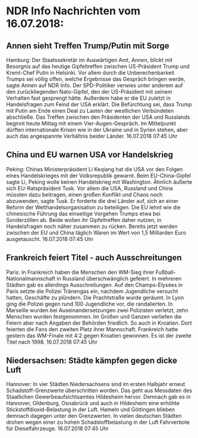 # NDR Info Nachrichten vom 16.07.2018:


## Annen sieht Treffen Trump/Putin mit Sorge
Hamburg: Der Staatssekretär im Auswärtigen Amt, Annen, blickt mit Besorgnis auf das heutige Gipfeltreffen zwischen US-Präsident Trump und Kreml-Chef Putin in Helsinki. Vor allem durch die Unberechenbarkeit Trumps sei völlig offen, welche Ergebnisse das Gespräch bringen werde, sagte Annen auf NDR Info. Der SPD-Politiker verwies unter anderem auf den zurückliegenden Nato-Gipfel, den der US-Präsident mit seinem Verhalten fast gesprengt hätte. Außerdem habe er die EU zuletzt in Handelsfragen zum Feind der USA erklärt. Die Befürchtung sei, dass Trump mit Putin am Ende einen Deal zu Lasten der westlichen Verbündeten abschließe. Das Treffen zwischen den Präsidenten der USA und Russlands beginnt heute Mittag mit einem Vier-Augen-Gespräch. Im Mittelpunkt dürften internationale Krisen wie in der Ukraine und in Syrien stehen, aber auch das angespannte Verhältnis beider Länder. 16.07.2018 07:45 Uhr 

## China und EU warnen USA vor Handelskrieg
Peking:   Chinas Ministerpräsident Li Keqiang hat die USA vor den Folgen eines Handelskrieges mit der Volksrepublik gewarnt. Beim EU-China-Gipfel sagte Li, Peking wolle keinen Handelskrieg mit Washington. Ähnlich äußerte sich EU-Ratspräsident Tusk. Vor allem die USA, Russland und China müssten dazu beitragen, einen großen Konflikt und Chaos noch abzuwenden, sagte Tusk. Er forderte die drei Länder auf, sich an einer Reform der Welthandelsorganisation zu beteiligen. Die EU lehnt wie die chinesische Führung das einseitige Vorgehen Trumps etwa bei Sonderzöllen ab. Beide wollen ihr Gipfeltreffen daher nutzen, in Handelsfragen noch näher zusammen zu rücken. Bereits jetzt werden zwischen der EU und China täglich Waren im Wert von 1,5 Milliarden Euro ausgetauscht. 16.07.2018 07:45 Uhr 

## Frankreich feiert Titel - auch Ausschreitungen
Paris: In Frankreich haben die Menschen den WM-Sieg ihrer Fußball-Nationalmannschaft in Russland überschwänglich gefeiert. In mehreren Städten gab es allerdings Ausschreitungen. Auf den Champs-Élysées in Paris setzte die Polizei Tränengas ein, nachdem Jugendliche versucht hatten, Geschäfte zu plündern. Die Prachtstraße wurde geräumt. In Lyon ging die Polizei gegen rund 100 Jugendliche vor, die randalierten. In Marseille wurden bei Auseinandersetzungen zwei Polizisten verletzt, zehn Menschen wurden festgenommen. Im Großen und Ganzen verliefen die Feiern aber nach Angaben der Behörden friedlich. So auch in Kroatien. Dort feierten die Fans den zweiten Platz ihrer Mannschaft. Frankreich hatte gestern das WM-Finale mit 4:2 gegen Kroatien gewonnen. Es ist der zweite Titel nach 1998. 16.07.2018 07:45 Uhr 

## Niedersachsen: Städte kämpfen gegen dicke Luft
Hannover: In vier Städten Niedersachsens sind im ersten Halbjahr erneut Schadstoff-Grenzwerte überschritten worden. Das geht aus Messdaten des Staatlichen Gewerbeaufsichtsamtes Hildesheim hervor. Demnach gab es in Hannover, Oldenburg, Osnabrück und auch in Hildesheim eine erhöhte Stickstoffdioxid-Belastung in der Luft. Hameln und Göttingen blieben demnach dagegen unter den Grenzwerten. In vielen deutschen Städten drohen wegen einer zu hohen Schadstoffbelastung in der Luft Fahrverbote für Dieselfahrzeuge. 16.07.2018 07:45 Uhr 
